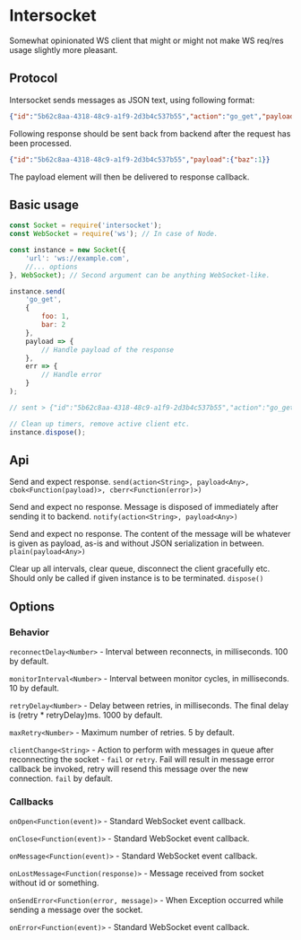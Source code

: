 # Intersocket

Somewhat opinionated WS client that might or might not make WS req/res usage slightly more pleasant.

## Protocol

Intersocket sends messages as JSON text, using following format:

```json
{"id":"5b62c8aa-4318-48c9-a1f9-2d3b4c537b55","action":"go_get","payload":{"foo":1,"bar":2}}
```

Following response should be sent back from backend after the request has been processed.

```json
{"id":"5b62c8aa-4318-48c9-a1f9-2d3b4c537b55","payload":{"baz":1}}
```

The payload element will then be delivered to response callback.

## Basic usage

```js
const Socket = require('intersocket');
const WebSocket = require('ws'); // In case of Node.

const instance = new Socket({
    'url': 'ws://example.com',
    //... options
}, WebSocket); // Second argument can be anything WebSocket-like.

instance.send(
    'go_get',
    {
        foo: 1,
        bar: 2
    },
    payload => {
        // Handle payload of the response
    },
    err => {
        // Handle error
    }
);

// sent > {"id":"5b62c8aa-4318-48c9-a1f9-2d3b4c537b55","action":"go_get","payload":{"foo":1,"bar":2}}

// Clean up timers, remove active client etc.
instance.dispose();

```

## Api

Send and expect response.
`send(action<String>, payload<Any>, cbok<Function(payload)>, cberr<Function(error)>)`

Send and expect no response. Message is disposed of immediately after sending it to backend.
`notify(action<String>, payload<Any>)`

Send and expect no response. The content of the message will be whatever is given as payload, as-is
and without JSON serialization in between.
`plain(payload<Any>)`

Clear up all intervals, clear queue, disconnect the client gracefully etc. Should only be called
if given instance is to be terminated.
`dispose()`

## Options

### Behavior
`reconnectDelay<Number>` - Interval between reconnects, in milliseconds. 100 by default.

`monitorInterval<Number>` - Interval between monitor cycles, in milliseconds. 10 by default.

`retryDelay<Number>` - Delay between retries, in milliseconds. The final delay is (retry * retryDelay)ms. 1000 by default.

`maxRetry<Number>`  - Maximum number of retries. 5 by default.

`clientChange<String>` - Action to perform with messages in queue after reconnecting the socket - `fail` or `retry`. Fail will result in message error callback be invoked, retry will resend this message over the new connection. `fail` by default.

### Callbacks

`onOpen<Function(event)>` - Standard WebSocket event callback. 

`onClose<Function(event)>` - Standard WebSocket event callback. 

`onMessage<Function(event)>` - Standard WebSocket event callback. 

`onLostMessage<Function(response)>` - Message received from socket without id or something.

`onSendError<Function(error, message)>` - When Exception occurred while sending a message over the socket.

`onError<Function(event)>` - Standard WebSocket event callback. 
